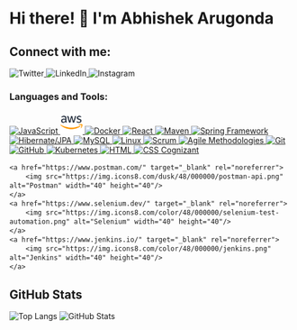 

# Hi there! 👋 I'm Abhishek Arugonda


## Connect with me:

<a href="https://x.com/home" target="_blank">
    <img src="https://img.icons8.com/color/48/000000/twitter--v1.png" alt="Twitter" style="display: inline-block;"/>
</a>
<a href="https://www.linkedin.com/in/abhishek-arugonda-bb611a1b2/" target="_blank">
    <img src="https://img.icons8.com/color/48/000000/linkedin.png" alt="LinkedIn" style="display: inline-block;"/>
</a>
<a href="https://www.instagram.com/" target="_blank">
    <img src="https://img.icons8.com/color/48/000000/instagram-new--v1.png" alt="Instagram" style="display: inline-block;"/>
</a>



<h3 align="left">Languages and Tools:</h3>
<p align="left">
    <a href="https://developer.mozilla.org/en-US/docs/Web/JavaScript" target="_blank" rel="noreferrer">
        <img src="https://img.icons8.com/color/48/000000/javascript.png" alt="JavaScript" width="40" height="40"/>
    </a>
    <a href="https://aws.amazon.com" target="_blank" rel="noreferrer">
        <img src="https://raw.githubusercontent.com/devicons/devicon/master/icons/amazonwebservices/amazonwebservices-original-wordmark.svg" alt="AWS" width="40" height="40"/>
    </a>
    <a href="https://www.docker.com/" target="_blank" rel="noreferrer">
        <img src="https://img.icons8.com/color/48/000000/docker.png" alt="Docker" width="40" height="40"/>
    </a>
    <a href="https://reactjs.org/" target="_blank" rel="noreferrer">
        <img src="https://img.icons8.com/color/48/000000/react-native.png" alt="React" width="40" height="40"/>
    </a>
    <a href="https://maven.apache.org/" target="_blank" rel="noreferrer">
        <img src="https://img.icons8.com/ios/50/000000/maven-ios.png" alt="Maven" width="40" height="40"/>
    </a>
    <a href="https://spring.io/" target="_blank" rel="noreferrer">
        <img src="https://img.icons8.com/color/48/000000/spring-logo.png" alt="Spring Framework" width="40" height="40"/>
    </a>
    <a href="https://hibernate.org/" target="_blank" rel="noreferrer">
        <img src="https://img.icons8.com/color/48/000000/java-coffee-cup-logo.png" alt="Hibernate/JPA" width="40" height="40"/>
    </a>
    <a href="https://www.mysql.com/" target="_blank" rel="noreferrer">
        <img src="https://img.icons8.com/color/48/000000/mysql-logo.png" alt="MySQL" width="40" height="40"/>
    </a>
    <a href="https://www.linux.org/" target="_blank" rel="noreferrer">
        <img src="https://img.icons8.com/color/48/000000/linux.png" alt="Linux" width="40" height="40"/>
    </a>
    <a href="https://www.scrum.org/" target="_blank" rel="noreferrer">
        <img src="https://www.vectorlogo.zone/logos/scrumorg/scrumorg-icon.svg" alt="Scrum" width="40" height="40"/>
    </a>
    <a href="https://www.scaledagileframework.com/" target="_blank" rel="noreferrer">
        <img src="https://www.vectorlogo.zone/logos/scrumorg/scrumorg-icon.svg" alt="Agile Methodologies" width="40" height="40"/>
    </a>
    <a href="https://git-scm.com/" target="_blank" rel="noreferrer">
        <img src="https://img.icons8.com/color/48/000000/git.png" alt="Git" width="40" height="40"/>
    </a>
    <a href="https://www.github.com" target="_blank" rel="noreferrer">
        <img src="https://img.icons8.com/nolan/48/github.png" alt="GitHub" width="40" height="40"/>
    </a>
    <a href="https://kubernetes.io/" target="_blank" rel="noreferrer">
        <img src="https://img.icons8.com/color/48/000000/kubernetes.png" alt="Kubernetes" width="40" height="40"/>
    </a>
    <a href="https://www.w3schools.com/html/" target="_blank" rel="noreferrer">
        <img src="https://img.icons8.com/color/48/000000/html-5.png" alt="HTML" width="40" height="40"/>
    </a>
    <a href="https://www.w3schools.com/css/" target="_blank" rel="noreferrer">
        <img src="https://img.icons8.com/color/48/000000/css3.png" alt="CSS" width="40" height="40"/>
    </a>
  <a href="https://www.cognizant.com" target="_blank" rel="noreferrer">Cognizant</a>


    <a href="https://www.postman.com/" target="_blank" rel="noreferrer">
        <img src="https://img.icons8.com/dusk/48/000000/postman-api.png" alt="Postman" width="40" height="40"/>
    </a>
    <a href="https://www.selenium.dev/" target="_blank" rel="noreferrer">
        <img src="https://img.icons8.com/color/48/000000/selenium-test-automation.png" alt="Selenium" width="40" height="40"/>
    </a>
    <a href="https://www.jenkins.io/" target="_blank" rel="noreferrer">
        <img src="https://img.icons8.com/color/48/000000/jenkins.png" alt="Jenkins" width="40" height="40"/>
    </a>
</p>


<!-- GitHub Stats Section -->
## GitHub Stats
![Top Langs](https://github-readme-stats.vercel.app/api/top-langs/?username=YourUsername&layout=compact&theme=default)
![GitHub Stats](https://github-readme-stats.vercel.app/api?username=YourUsername&show_icons=true&theme=default)
